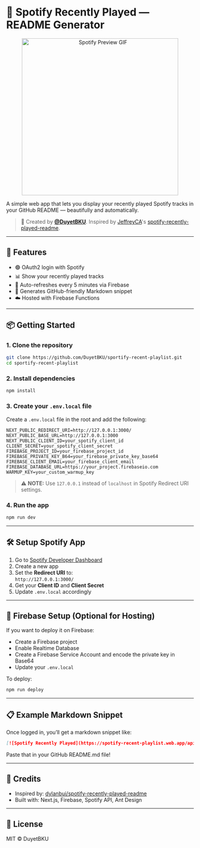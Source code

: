 # 🎵 Spotify Recently Played — README Generator

<p align="center">
  <img src="https://github.com/DuyetBKU/sportify-recent-playlist/assets/spotify-preview.gif" width="420" alt="Spotify Preview GIF"/>
</p>

A simple web app that lets you display your recently played Spotify tracks in your GitHub README — beautifully and automatically.

> 📌 Created by **[@DuyetBKU](https://github.com/DuyetBKU)**. Inspired by [JeffreyCA](https://github.com/JeffreyCA)'s [spotify-recently-played-readme](https://github.com/JeffreyCA/spotify-recently-played-readme.git).

---

## 🚀 Features

-   🟢 OAuth2 login with Spotify
-   📊 Show your recently played tracks
-   🔁 Auto-refreshes every 5 minutes via Firebase
-   🧾 Generates GitHub-friendly Markdown snippet
-   ☁️ Hosted with Firebase Functions

---

## 📦 Getting Started

### 1. Clone the repository

```bash
git clone https://github.com/DuyetBKU/sportify-recent-playlist.git
cd sportify-recent-playlist
```

### 2. Install dependencies

```bash
npm install
```

### 3. Create your `.env.local` file

Create a `.env.local` file in the root and add the following:

```env
NEXT_PUBLIC_REDIRECT_URI=http://127.0.0.1:3000/
NEXT_PUBLIC_BASE_URL=http://127.0.0.1:3000
NEXT_PUBLIC_CLIENT_ID=your_spotify_client_id
CLIENT_SECRET=your_spotify_client_secret
FIREBASE_PROJECT_ID=your_firebase_project_id
FIREBASE_PRIVATE_KEY_B64=your_firebase_private_key_base64
FIREBASE_CLIENT_EMAIL=your_firebase_client_email
FIREBASE_DATABASE_URL=https://your_project.firebaseio.com
WARMUP_KEY=your_custom_warmup_key
```

> ⚠️ **NOTE:** Use `127.0.0.1` instead of `localhost` in Spotify Redirect URI settings.

### 4. Run the app

```bash
npm run dev
```

---

## 🛠 Setup Spotify App

1. Go to [Spotify Developer Dashboard](https://developer.spotify.com/dashboard)
2. Create a new app
3. Set the **Redirect URI** to:  
   `http://127.0.0.1:3000/`
4. Get your **Client ID** and **Client Secret**
5. Update `.env.local` accordingly

---

## 🔐 Firebase Setup (Optional for Hosting)

If you want to deploy it on Firebase:

-   Create a Firebase project
-   Enable Realtime Database
-   Create a Firebase Service Account and encode the private key in Base64
-   Update your `.env.local`

To deploy:

```bash
npm run deploy
```

---

## 📋 Example Markdown Snippet

Once logged in, you’ll get a markdown snippet like:

```md
[![Spotify Recently Played](https://spotify-recent-playlist.web.app/api/spotify-recently-played?user=your_spotify_user)](https://open.spotify.com/user/your_spotify_user)
```

Paste that in your GitHub README.md file!

---

## 🙌 Credits

-   Inspired by: [dylanbui/spotify-recently-played-readme](https://github.com/dylanbui/spotify-recently-played-readme)
-   Built with: Next.js, Firebase, Spotify API, Ant Design

---

## 📜 License

MIT © DuyetBKU

